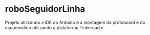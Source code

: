# roboSeguidorLinha
Projeto utilizando a IDE do Arduino e a montagem do protoboard e do esquemático utilizando a plataforma Tinkercad e 
